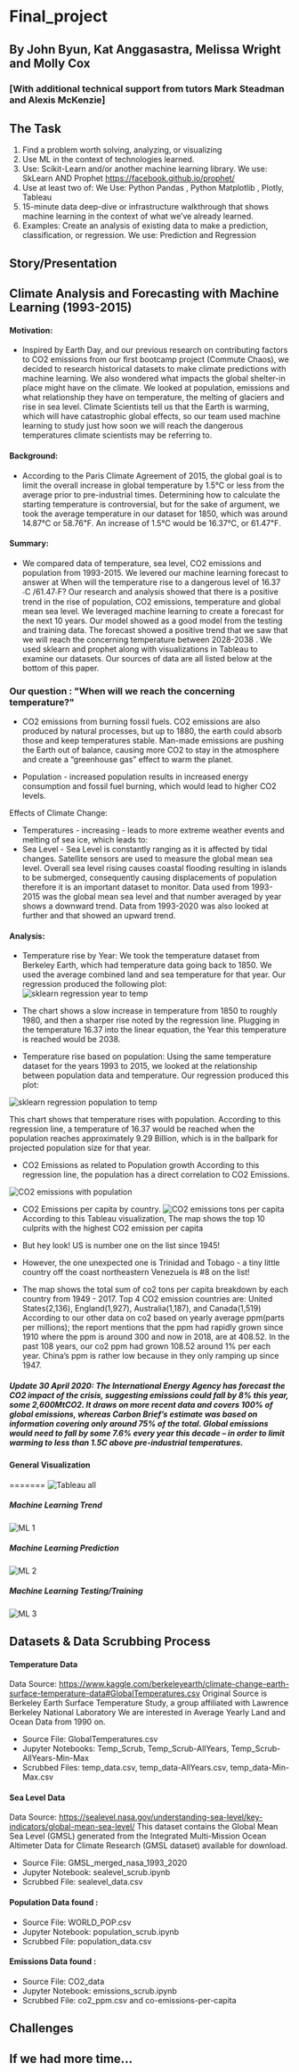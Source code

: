 # Final_project

## By John Byun, Kat Anggasastra, Melissa Wright and Molly Cox
### [With additional technical support from tutors Mark Steadman and Alexis McKenzie]
## The Task
1. Find a problem worth solving, analyzing, or visualizing
2. Use ML in the context of technologies learned.
3. Use: Scikit-Learn and/or another machine learning library. We use: SkLearn AND Prophet  https://facebook.github.io/prophet/
4. Use at least two of: We Use:  Python Pandas , Python Matplotlib , Plotly, Tableau
5. 15-minute data deep-dive or infrastructure walkthrough that shows machine learning in the context of what we’ve already learned.
6. Examples: Create an analysis of existing data to make a prediction, classification, or regression. We use: Prediction and Regression

## Story/Presentation

 ## Climate Analysis and Forecasting with Machine Learning (1993-2015)

#### Motivation:  
* Inspired by Earth Day, and our previous research on contributing factors to CO2 emissions from our first bootcamp project (Commute Chaos), we decided to research historical datasets to make climate predictions with machine learning. We also wondered what impacts the global shelter-in place might have on the climate. We looked at population, emissions and what relationship they have on temperature, the melting of glaciers and rise in sea level. Climate Scientists tell us that the Earth is warming, which will have catastrophic global effects, so our team used machine learning to study just how soon we will reach the dangerous temperatures climate scientists may be referring to. 

####  Background: 
* According to the Paris Climate Agreement of 2015,  the global goal is to limit the overall increase in global temperature by 1.5℃ or less from the average prior to pre-industrial times. Determining how to calculate the starting temperature is controversial, but for the sake of argument, we took the average temperature in our dataset for 1850, which was around 14.87℃ or 58.76℉. An increase of 1.5℃ would be 16.37℃, or 61.47℉.  

#### Summary:
* We compared data of temperature, sea level, CO2 emissions and population from 1993-2015. We levered our machine learning forecast to  answer at When will the temperature rise to a dangerous level of 16.37 𝇈C /61.47𝇈F? Our research and analysis showed that there is a positive trend in the rise of population, CO2 emissions, temperature and global mean sea level. We leveraged machine learning to create a forecast for the next 10 years. Our model showed as a good model from the testing and training data. The forecast showed a positive trend that we saw that we will reach the concerning temperature between 2028-2038 . We used sklearn and prophet along with visualizations in Tableau to examine our datasets. Our sources of data are all listed below at the bottom of this paper. 

### Our question : "When will we reach the concerning temperature?" 

* CO2 emissions from burning fossil fuels. CO2 emissions are also produced by natural processes, but up to 1880, the earth could absorb those and keep temperatures stable. Man-made emissions are pushing the Earth out of balance,  causing more CO2 to stay in the atmosphere and create a “greenhouse gas” effect to warm the planet. 

* Population -  increased population results in increased energy consumption and fossil fuel burning, which would lead to higher CO2 levels.

Effects of Climate Change:
* Temperatures - increasing - leads to more extreme weather events and melting of sea ice, which leads to:
* Sea Level - Sea Level is constantly ranging as it is affected by tidal changes. Satellite sensors are used to measure the global mean sea level. Overall sea level rising causes coastal flooding resulting in islands to be submerged, consequently causing displacements of population therefore it is an important dataset to monitor. Data used from 1993-2015 was the global mean sea level and that number averaged by year shows a downward trend.  Data from 1993-2020 was also looked at further and that showed an upward trend.  


#### Analysis:

* Temperature rise by Year:
We took the temperature dataset from Berkeley Earth, which had temperature data going back to 1850.  We used the average combined land and sea temperature for that year.  Our regression produced the following plot:
![sklearn regression year to temp](images/Year_to_Temp_correlation.png)


* The chart shows a slow increase in temperature from 1850 to roughly 1980, and then a sharper rise noted by the regression line.  Plugging in the temperature 16.37 into the linear equation, the Year this temperature is reached would be 2038.

* Temperature rise based on population:
Using the same temperature dataset for the years 1993 to 2015, we looked at the relationship between population data and temperature. Our regression produced this plot:

![sklearn regression population to temp](images/pop_to_temp.png)

This chart shows that temperature rises with population.  According to this regression line, a temperature of 16.37 would be reached when the population reaches approximately 9.29 Billion, which is in the ballpark for projected population size for that year.

* CO2 Emissions as related to Population growth
According to this regression line, the population has a direct correlation to CO2 Emissions. 

![CO2 emissions with population](images/population_to_co2.png)

* CO2 Emissions per capita by country. 
![CO2 emissions tons per capita](images/CO2_emission_tons_per_capita.png)
According to this Tableau visualization, The map shows the top 10 culprits with the highest CO2 emission per capita
* But hey look! US is number one on the list since 1945! 
* However, the one unexpected one is Trinidad and Tobago - a tiny little country off the coast northeastern Venezuela is #8 on the list! 

* The map shows the total sum of co2 tons per capita breakdown by each country from 1949 - 2017. Top 4 CO2 emission countries are: United States(2,136), England(1,927), Australia(1,187), and Canada(1,519)   According to our other data on co2 based on yearly average ppm(parts per millions); the report mentions that the ppm had rapidly grown since 1910 where the ppm is around 300 and now in 2018, are at 408.52. In the past 108 years, our co2 ppm had grown 108.52 around 1% per each year. 
China’s ppm is rather low because in they only ramping up since 1947.

##### Update 30 April 2020: The International Energy Agency has forecast the CO2 impact of the crisis, suggesting emissions could fall by 8% this year, some 2,600MtCO2. It draws on more recent data and covers 100% of global emissions, whereas Carbon Brief’s estimate was based on information covering only around 75% of the total. Global emissions would need to fall by some 7.6% every year this decade  – in order to limit warming to less than 1.5C above pre-industrial temperatures.




#### General Visualization

=======
![Tableau all ](images/Tableau_all_fig1.png)

##### Machine Learning Trend

![ML 1](images/ML_trend_fig2.png)

#####  Machine Learning Prediction

![ML 2](images/ML_forecast_daily_fig7.png)

##### Machine Learning Testing/Training

![ML 3](images/ML_train_model_fig9.png)


## Datasets & Data Scrubbing Process

#### Temperature Data
Data Source:  https://www.kaggle.com/berkeleyearth/climate-change-earth-surface-temperature-data#GlobalTemperatures.csv
Original Source is Berkeley Earth Surface Temperature Study, a group affiliated with Lawrence Berkeley National Laboratory
We are interested in Average Yearly Land and Ocean Data from 1990 on.
* Source File:        GlobalTemperatures.csv
* Jupyter Notebooks:   Temp_Scrub, Temp_Scrub-AllYears, Temp_Scrub-AllYears-Min-Max
* Scrubbed Files:      temp_data.csv, temp_data-AllYears.csv, temp_data-Min-Max.csv

#### Sea Level Data 
Data Source: https://sealevel.nasa.gov/understanding-sea-level/key-indicators/global-mean-sea-level/
This dataset contains the Global Mean Sea Level (GMSL) generated from the Integrated Multi-Mission Ocean Altimeter Data for Climate Research (GMSL dataset) available for download. 
* Source File: GMSL_merged_nasa_1993_2020
* Jupyter Notebook:   sealevel_scrub.ipynb
* Scrubbed File:      sealevel_data.csv


#### Population Data found :

* Source File:        WORLD_POP.csv 
* Jupyter Notebook:   population_scrub.ipynb
* Scrubbed File:      population_data.csv

#### Emissions Data found :

* Source File:        CO2_data
* Jupyter Notebook:   emissions_scrub.ipynb
* Scrubbed File:      co2_ppm.csv and co-emissions-per-capita



 ## Challenges



 ## If we had more time...
